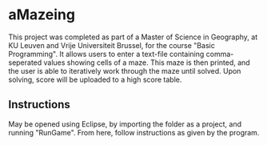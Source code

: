 # aMazeing
This project was completed as part of a Master of Science in Geography, at KU Leuven and Vrije Universiteit Brussel, for the course "Basic Programming". It allows users to enter a text-file containing comma-seperated values showing cells of a maze. This maze is then printed, and the user is able to iteratively work through the maze until solved. Upon solving, score will be uploaded to a high score table.

## Instructions
May be opened using Eclipse, by importing the folder as a project, and running "RunGame".
From here, follow instructions as given by the program.
